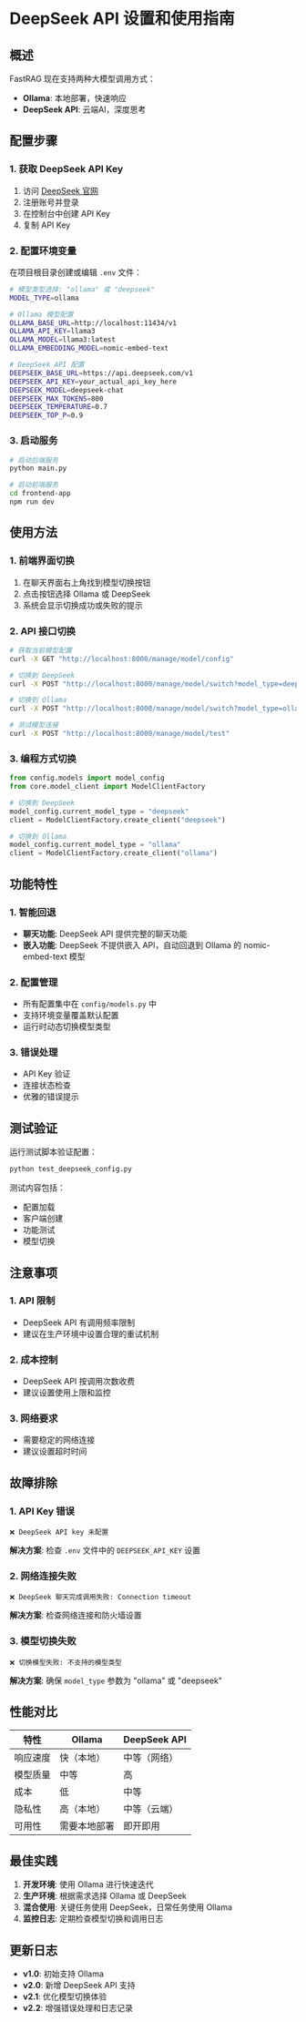 # DeepSeek API 设置和使用指南

## 概述

FastRAG 现在支持两种大模型调用方式：
- **Ollama**: 本地部署，快速响应
- **DeepSeek API**: 云端AI，深度思考

## 配置步骤

### 1. 获取 DeepSeek API Key

1. 访问 [DeepSeek 官网](https://platform.deepseek.com/)
2. 注册账号并登录
3. 在控制台中创建 API Key
4. 复制 API Key

### 2. 配置环境变量

在项目根目录创建或编辑 `.env` 文件：

```bash
# 模型类型选择: "ollama" 或 "deepseek"
MODEL_TYPE=ollama

# Ollama 模型配置
OLLAMA_BASE_URL=http://localhost:11434/v1
OLLAMA_API_KEY=llama3
OLLAMA_MODEL=llama3:latest
OLLAMA_EMBEDDING_MODEL=nomic-embed-text

# DeepSeek API 配置
DEEPSEEK_BASE_URL=https://api.deepseek.com/v1
DEEPSEEK_API_KEY=your_actual_api_key_here
DEEPSEEK_MODEL=deepseek-chat
DEEPSEEK_MAX_TOKENS=800
DEEPSEEK_TEMPERATURE=0.7
DEEPSEEK_TOP_P=0.9
```

### 3. 启动服务

```bash
# 启动后端服务
python main.py

# 启动前端服务
cd frontend-app
npm run dev
```

## 使用方法

### 1. 前端界面切换

1. 在聊天界面右上角找到模型切换按钮
2. 点击按钮选择 Ollama 或 DeepSeek
3. 系统会显示切换成功或失败的提示

### 2. API 接口切换

```bash
# 获取当前模型配置
curl -X GET "http://localhost:8000/manage/model/config"

# 切换到 DeepSeek
curl -X POST "http://localhost:8000/manage/model/switch?model_type=deepseek"

# 切换到 Ollama
curl -X POST "http://localhost:8000/manage/model/switch?model_type=ollama"

# 测试模型连接
curl -X POST "http://localhost:8000/manage/model/test"
```

### 3. 编程方式切换

```python
from config.models import model_config
from core.model_client import ModelClientFactory

# 切换到 DeepSeek
model_config.current_model_type = "deepseek"
client = ModelClientFactory.create_client("deepseek")

# 切换到 Ollama
model_config.current_model_type = "ollama"
client = ModelClientFactory.create_client("ollama")
```

## 功能特性

### 1. 智能回退

- **聊天功能**: DeepSeek API 提供完整的聊天功能
- **嵌入功能**: DeepSeek 不提供嵌入 API，自动回退到 Ollama 的 nomic-embed-text 模型

### 2. 配置管理

- 所有配置集中在 `config/models.py` 中
- 支持环境变量覆盖默认配置
- 运行时动态切换模型类型

### 3. 错误处理

- API Key 验证
- 连接状态检查
- 优雅的错误提示

## 测试验证

运行测试脚本验证配置：

```bash
python test_deepseek_config.py
```

测试内容包括：
- 配置加载
- 客户端创建
- 功能测试
- 模型切换

## 注意事项

### 1. API 限制

- DeepSeek API 有调用频率限制
- 建议在生产环境中设置合理的重试机制

### 2. 成本控制

- DeepSeek API 按调用次数收费
- 建议设置使用上限和监控

### 3. 网络要求

- 需要稳定的网络连接
- 建议设置超时时间

## 故障排除

### 1. API Key 错误

```
❌ DeepSeek API key 未配置
```

**解决方案**: 检查 `.env` 文件中的 `DEEPSEEK_API_KEY` 设置

### 2. 网络连接失败

```
❌ DeepSeek 聊天完成调用失败: Connection timeout
```

**解决方案**: 检查网络连接和防火墙设置

### 3. 模型切换失败

```
❌ 切换模型失败: 不支持的模型类型
```

**解决方案**: 确保 `model_type` 参数为 "ollama" 或 "deepseek"

## 性能对比

| 特性 | Ollama | DeepSeek API |
|------|--------|--------------|
| 响应速度 | 快（本地） | 中等（网络） |
| 模型质量 | 中等 | 高 |
| 成本 | 低 | 中等 |
| 隐私性 | 高（本地） | 中等（云端） |
| 可用性 | 需要本地部署 | 即开即用 |

## 最佳实践

1. **开发环境**: 使用 Ollama 进行快速迭代
2. **生产环境**: 根据需求选择 Ollama 或 DeepSeek
3. **混合使用**: 关键任务使用 DeepSeek，日常任务使用 Ollama
4. **监控日志**: 定期检查模型切换和调用日志

## 更新日志

- **v1.0**: 初始支持 Ollama
- **v2.0**: 新增 DeepSeek API 支持
- **v2.1**: 优化模型切换体验
- **v2.2**: 增强错误处理和日志记录
